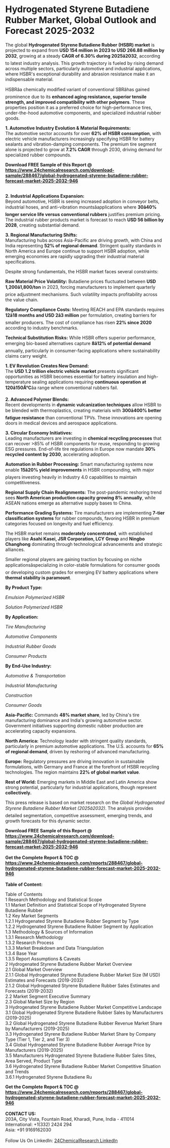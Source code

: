 <h1>Hydrogenated Styrene Butadiene Rubber Market, Global Outlook and Forecast 2025-2032</h1><p>The global <strong>Hydrogenated Styrene Butadiene Rubber (HSBR) market</strong> is projected to expand from <strong>USD 154 million in 2023 to USD 266.88 million by 2032</strong>, growing at a steady <strong>CAGR of 6.30% during 2025â2032</strong>, according to latest industry analysis. This growth trajectory is fueled by rising demand across multiple sectors, particularly automotive and industrial applications, where HSBR's exceptional durability and abrasion resistance make it an indispensable material.</p><p>HSBRâa chemically modified variant of conventional SBRâhas gained prominence due to its <strong>enhanced aging resistance, superior tensile strength, and improved compatibility with other polymers</strong>. These properties position it as a preferred choice for high-performance tires, under-the-hood automotive components, and specialized industrial rubber goods.</p><p><strong>1. Automotive Industry Evolution &amp; Material Requirements:</strong><br>
The automotive sector accounts for over <strong>62% of HSBR consumption</strong>, with electric vehicle manufacturers increasingly specifying HSBR for battery sealants and vibration-damping components. The premium tire segment alone is projected to grow at <strong>7.2% CAGR</strong> through 2030, driving demand for specialized rubber compounds.</p><div><b>Download FREE Sample of this Report @ 
            <a href="https://www.24chemicalresearch.com/download-sample/288467/global-hydrogenated-styrene-butadiene-rubber-forecast-market-2025-2032-946">
            https://www.24chemicalresearch.com/download-sample/288467/global-hydrogenated-styrene-butadiene-rubber-forecast-market-2025-2032-946</a></b></div><br><p><strong>2. Industrial Applications Expansion:</strong><br>
Beyond automotive, HSBR is seeing increased adoption in conveyor belts, industrial hoses, and anti-vibration mountsâapplications where <strong>30â40% longer service life versus conventional rubbers</strong> justifies premium pricing. The industrial rubber products market is forecast to reach <strong>USD 56 billion by 2028</strong>, creating substantial demand.</p><p><strong>3. Regional Manufacturing Shifts:</strong><br>
Manufacturing hubs across Asia-Pacific are driving growth, with China and India representing <strong>52% of regional demand</strong>. Stringent quality standards in North America and Europe continue to support HSBR adoption, while emerging economies are rapidly upgrading their industrial material specifications.</p><p>Despite strong fundamentals, the HSBR market faces several constraints:</p><p><strong>Raw Material Price Volatility:</strong> Butadiene prices fluctuated between <strong>USD 1,200â1,800/ton</strong> in 2023, forcing manufacturers to implement quarterly price adjustment mechanisms. Such volatility impacts profitability across the value chain.</p><p><strong>Regulatory Compliance Costs:</strong> Meeting REACH and EPA standards requires <strong>12â18 months and USD 2â3 million</strong> per formulation, creating barriers for smaller producers. The cost of compliance has risen <strong>22% since 2020</strong> according to industry benchmarks.</p><p><strong>Technical Substitution Risks:</strong> While HSBR offers superior performance, emerging bio-based alternatives capture <strong>8â12% of potential demand</strong> annually, particularly in consumer-facing applications where sustainability claims carry weight.</p><p><strong>1. EV Revolution Creates New Demand:</strong><br>
The <strong>USD 1.2 trillion electric vehicle market</strong> presents significant opportunities as HSBR becomes essential for battery insulation and high-temperature sealing applications requiring <strong>continuous operation at 120â150Â°C</strong>âa range where conventional rubbers fail.</p><p><strong>2. Advanced Polymer Blends:</strong><br>
Recent developments in <strong>dynamic vulcanization techniques</strong> allow HSBR to be blended with thermoplastics, creating materials with <strong>300â400% better fatigue resistance</strong> than conventional TPVs. These innovations are opening doors in medical devices and aerospace applications.</p><p><strong>3. Circular Economy Initiatives:</strong><br>
Leading manufacturers are investing in <strong>chemical recycling processes</strong> that can recover &gt;85% of HSBR components for reuse, responding to growing ESG pressures. End-of-life tire regulations in Europe now mandate <strong>30% recycled content by 2030</strong>, accelerating adoption.</p><p><strong>Automation in Rubber Processing:</strong> Smart manufacturing systems now enable <strong>15â20% yield improvements</strong> in HSBR compounding, with major players investing heavily in Industry 4.0 capabilities to maintain competitiveness.</p><p><strong>Regional Supply Chain Realignments:</strong> The post-pandemic reshoring trend sees <strong>North American production capacity growing 8% annually</strong>, while ASEAN nations emerge as alternative supply bases to China.</p><p><strong>Performance Grading Systems:</strong> Tire manufacturers are implementing <strong>7-tier classification systems</strong> for rubber compounds, favoring HSBR in premium categories focused on longevity and fuel efficiency.</p><p>The HSBR market remains <strong>moderately concentrated</strong>, with established players like <strong>Asahi Kasei, JSR Corporation, LCY Group</strong> and <strong>Ningbo Changhong</strong> dominating through technological advancements and strategic alliances.</p><p>Smaller regional players are gaining traction by focusing on niche applicationsâspecializing in color-stable formulations for consumer goods or developing custom grades for emerging EV battery applications where <strong>thermal stability is paramount</strong>.</p><p><strong>By Product Type:</strong></p><p><em>Emulsion Polymerized HSBR</em></p><p><em>Solution Polymerized HSBR</em></p><p><strong>By Application:</strong></p><p><em>Tire Manufacturing</em></p><p><em>Automotive Components</em></p><p><em>Industrial Rubber Goods</em></p><p><em>Consumer Products</em></p><p><strong>By End-Use Industry:</strong></p><p><em>Automotive &amp; Transportation</em></p><p><em>Industrial Manufacturing</em></p><p><em>Construction</em></p><p><em>Consumer Goods</em></p><p><strong>Asia-Pacific:</strong> Commands <strong>48% market share</strong>, led by China's tire manufacturing dominance and India's growing automotive sector. Government initiatives supporting domestic rubber production are accelerating capacity expansions.</p><p><strong>North America:</strong> Technology leader with stringent quality standards, particularly in premium automotive applications. The U.S. accounts for <strong>65% of regional demand</strong>, driven by reshoring of advanced manufacturing.</p><p><strong>Europe:</strong> Regulatory pressures are driving innovation in sustainable formulations, with Germany and France at the forefront of HSBR recycling technologies. The region maintains <strong>22% of global market value</strong>.</p><p><strong>Rest of World:</strong> Emerging markets in Middle East and Latin America show strong potential, particularly for industrial applications, though represent <strong> collectively.</strong></p><p>This press release is based on market research on the <em>Global Hydrogenated Styrene Butadiene Rubber Market (2025â2032)</em>. The analysis provides detailed segmentation, competitive assessment, emerging trends, and growth forecasts for this dynamic sector.</p><div><b>Download FREE Sample of this Report @ 
            <a href="https://www.24chemicalresearch.com/download-sample/288467/global-hydrogenated-styrene-butadiene-rubber-forecast-market-2025-2032-946">
            https://www.24chemicalresearch.com/download-sample/288467/global-hydrogenated-styrene-butadiene-rubber-forecast-market-2025-2032-946</a></b></div><br><div><b>Get the Complete Report & TOC @ 
            <a href="https://www.24chemicalresearch.com/reports/288467/global-hydrogenated-styrene-butadiene-rubber-forecast-market-2025-2032-946">
            https://www.24chemicalresearch.com/reports/288467/global-hydrogenated-styrene-butadiene-rubber-forecast-market-2025-2032-946</a></b></div><br>
            <b>Table of Content:</b><p>Table of Contents<br />
1 Research Methodology and Statistical Scope<br />
1.1 Market Definition and Statistical Scope of Hydrogenated Styrene Butadiene Rubber<br />
1.2 Key Market Segments<br />
1.2.1 Hydrogenated Styrene Butadiene Rubber Segment by Type<br />
1.2.2 Hydrogenated Styrene Butadiene Rubber Segment by Application<br />
1.3 Methodology & Sources of Information<br />
1.3.1 Research Methodology<br />
1.3.2 Research Process<br />
1.3.3 Market Breakdown and Data Triangulation<br />
1.3.4 Base Year<br />
1.3.5 Report Assumptions & Caveats<br />
2 Hydrogenated Styrene Butadiene Rubber Market Overview<br />
2.1 Global Market Overview<br />
2.1.1 Global Hydrogenated Styrene Butadiene Rubber Market Size (M USD) Estimates and Forecasts (2019-2032)<br />
2.1.2 Global Hydrogenated Styrene Butadiene Rubber Sales Estimates and Forecasts (2019-2032)<br />
2.2 Market Segment Executive Summary<br />
2.3 Global Market Size by Region<br />
3 Hydrogenated Styrene Butadiene Rubber Market Competitive Landscape<br />
3.1 Global Hydrogenated Styrene Butadiene Rubber Sales by Manufacturers (2019-2025)<br />
3.2 Global Hydrogenated Styrene Butadiene Rubber Revenue Market Share by Manufacturers (2019-2025)<br />
3.3 Hydrogenated Styrene Butadiene Rubber Market Share by Company Type (Tier 1, Tier 2, and Tier 3)<br />
3.4 Global Hydrogenated Styrene Butadiene Rubber Average Price by Manufacturers (2019-2025)<br />
3.5 Manufacturers Hydrogenated Styrene Butadiene Rubber Sales Sites, Area Served, Product Type<br />
3.6 Hydrogenated Styrene Butadiene Rubber Market Competitive Situation and Trends<br />
3.6.1 Hydrogenated Styrene Butadiene Ru</p><div><b>Get the Complete Report & TOC @ 
            <a href="https://www.24chemicalresearch.com/reports/288467/global-hydrogenated-styrene-butadiene-rubber-forecast-market-2025-2032-946">
            https://www.24chemicalresearch.com/reports/288467/global-hydrogenated-styrene-butadiene-rubber-forecast-market-2025-2032-946</a></b></div><br><b>CONTACT US:</b><br>
            203A, City Vista, Fountain Road, Kharadi, Pune, India - 411014<br>
            International: +1(332) 2424 294<br>
            Asia: +91 9169162030 <br><br>
            Follow Us On LinkedIn: <a href="https://www.linkedin.com/company/24chemicalresearch/">24ChemicalResearch LinkedIn</a>